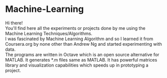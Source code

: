 # Machine-Learning

Hi there!
<br>
You'll find here all the experiments or projects done by me using the Machine Learning Techniques/Algorithms.
<br>
I was fascinated by Machine Learning Algorithm and so I learned it from Coursera.org by none other than Andrew Ng and started experimenting with data.
<br>
The programs are written in Octave which is an open source alternative for MATLAB. It generates \*.m files same as MATLAB. It has powerful matrices library and visualization capabilities which speeds up in prototyping a project.
